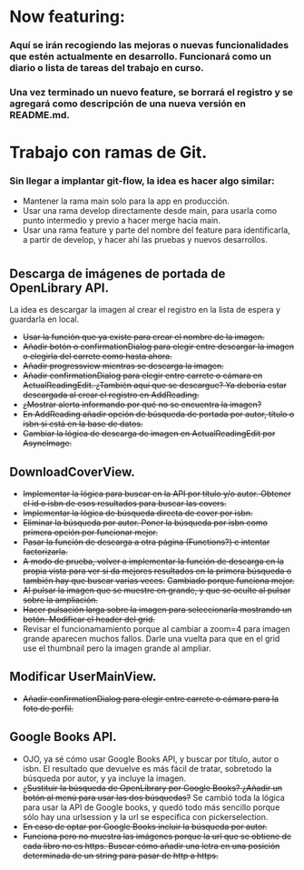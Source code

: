 # Now featuring:

### Aquí se irán recogiendo las mejoras o nuevas funcionalidades que estén actualmente en desarrollo. Funcionará como un diario o lista de tareas del trabajo en curso.

### Una vez terminado un nuevo feature, se borrará el registro y se agregará como descripción de una nueva versión en README.md.

#

# Trabajo con ramas de Git.

### Sin llegar a implantar git-flow, la idea es hacer algo similar:

* Mantener la rama main solo para la app en producción.
* Usar una rama develop directamente desde main, para usarla como punto intermedio y previo a hacer merge hacia main.
* Usar una rama feature y parte del nombre del feature para identificarla, a partir de develop, y hacer ahí las pruebas y nuevos desarrollos.

#

## Descarga de imágenes de portada de OpenLibrary API.

La idea es descargar la imagen al crear el registro en la lista de espera y guardarla en local.

* ~~Usar la función que ya existe para crear el nombre de la imagen.~~
* ~~Añadir botón o confirmationDialog para elegir entre descargar la imagen o elegirla del carrete como hasta ahora.~~
* ~~Añadir progressview mientras se descarga la imagen.~~
* ~~Añadir confirmationDialog para elegir entre carrete o cámara en ActualReadingEdit. ¿También aquí que se descargue? Ya debería estar descargada al crear el registro en AddReading.~~
* ~~¿Mostrar alerta informando por qué no se encuentra la imagen?~~
* ~~En AddReading añadir opción de búsqueda de portada por autor, título o isbn si está en la base de datos.~~
* ~~Cambiar la lógica de descarga de imagen en ActualReadingEdit por AsyncImage.~~


## DownloadCoverView.

* ~~Implementar la lógica para buscar en la API por título y/o autor. Obtener el id o isbn de esos resultados para buscar las covers.~~
* ~~Implementar la lógica de búsqueda directa de cover por isbn.~~
* ~~Eliminar la búsqueda por autor. Poner la búsqueda por isbn como primera opción por funcionar mejor.~~
* ~~Pasar la función de descarga a otra página (Functions?) e intentar factorizarla.~~
* ~~A modo de prueba, volver a implementar la función de descarga en la propia vista para ver si da mejores resultados en la primera búsqueda o también hay que buscar varias veces.~~ ~~Cambiado porque funciona mejor.~~
* ~~Al pulsar la imagen que se muestre en grande, y que se oculte al pulsar sobre la ampliación.~~
* ~~Hacer pulsación larga sobre la imagen para seleccionarla mostrando un botón. Modificar el header del grid.~~
* Revisar el funcionamamiento porque al cambiar a zoom=4 para imagen grande aparecen muchos fallos. Darle una vuelta para que en el grid use el thumbnail pero la imagen grande al ampliar.


## Modificar UserMainView.

* ~~Añadir confirmationDialog para elegir entre carrete o cámara para la foto de perfil.~~


## Google Books API.

* OJO, ya sé cómo usar Google Books API, y buscar por título, autor o isbn. El resultado que devuelve es más fácil de tratar, sobretodo la búsqueda por autor, y ya incluye la imagen.
* ~~¿Sustituir la búsqueda de OpenLibrary por Google Books? ¿Añadir un botón al menú para usar las dos búsquedas?~~ Se cambió toda la lógica para usar la API de Google books, y quedó todo más sencillo porque sólo hay una urlsession y la url se especifica con pickerselection.
* ~~En caso de optar por Google Books incluir la búsqueda por autor.~~
* ~~Funciona pero no muestra las imágenes porque la url que se obtiene de cada libro no es https. Buscar cómo añadir una letra en una posición determinada de un string para pasar de http a https.~~